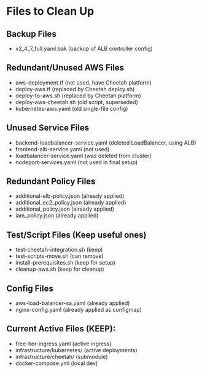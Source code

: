 # Files to Clean Up

## Backup Files
- v2_4_7_full.yaml.bak (backup of ALB controller config)

## Redundant/Unused AWS Files  
- aws-deployment.tf (not used, have Cheetah platform)
- deploy-aws.tf (replaced by Cheetah deploy.sh)
- deploy-to-aws.sh (replaced by Cheetah platform)
- deploy-aws-cheetah.sh (old script, superseded)
- kubernetes-aws.yaml (old single-file config)

## Unused Service Files
- backend-loadbalancer-service.yaml (deleted LoadBalancer, using ALB)
- frontend-alb-service.yaml (not used)
- loadbalancer-service.yaml (was deleted from cluster)
- nodeport-services.yaml (not used in final setup)

## Redundant Policy Files
- additional-elb-policy.json (already applied)
- additional_ec2_policy.json (already applied)  
- additional_policy.json (already applied)
- iam_policy.json (already applied)

## Test/Script Files (Keep useful ones)
- test-cheetah-integration.sh (keep)
- test-scripts-move.sh (can remove)
- install-prerequisites.sh (keep for setup)
- cleanup-aws.sh (keep for cleanup)

## Config Files
- aws-load-balancer-sa.yaml (already applied)
- nginx-config.yaml (already applied as configmap)

## Current Active Files (KEEP):
- free-tier-ingress.yaml (active ingress)
- infrastructure/kubernetes/ (active deployments)
- infrastructure/cheetah/ (submodule)
- docker-compose.yml (local dev)
